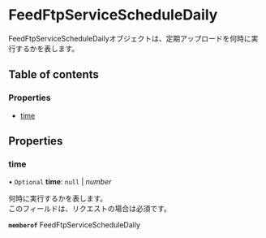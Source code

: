 # FeedFtpServiceScheduleDaily


<div lang=\"ja\">FeedFtpServiceScheduleDailyオブジェクトは、定期アップロードを何時に実行するかを表します。</div> 

## Table of contents

### Properties

- [time](feedftpservicescheduledaily.md#time)

## Properties

### time

• `Optional` **time**: ``null`` \| *number*

<div lang=\"ja\"> 何時に実行するかを表します。<br> このフィールドは、リクエストの場合は必須です。 </div> 

**`memberof`** FeedFtpServiceScheduleDaily
